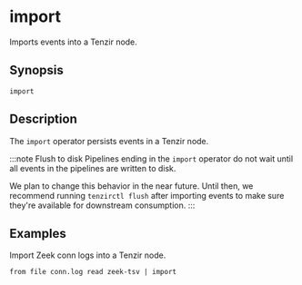 # import

Imports events into a Tenzir node.

## Synopsis

```
import
```

## Description

The `import` operator persists events in a Tenzir node.

:::note Flush to disk
Pipelines ending in the `import` operator do not wait until all events in the
pipelines are written to disk.

We plan to change this behavior in the near future. Until then, we recommend
running `tenzirctl flush` after importing events to make sure they're available
for downstream consumption.
:::

## Examples

Import Zeek conn logs into a Tenzir node.

```
from file conn.log read zeek-tsv | import
```
